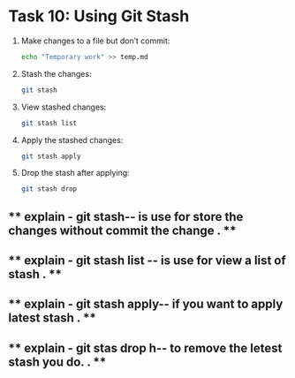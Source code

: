 # **Task 10: Using Git Stash**
1. Make changes to a file but don’t commit:  
   ```bash
   echo "Temporary work" >> temp.md
   ```
2. Stash the changes:  
   ```bash
   git stash
   ```
3. View stashed changes:  
   ```bash
   git stash list
   ```
4. Apply the stashed changes:  
   ```bash
   git stash apply
   ```
5. Drop the stash after applying:  
   ```bash
   git stash drop
   ```


 ##  ** explain - git stash-- is use for store the changes without commit the change . **   

 ##  ** explain - git stash list -- is use for view a list of stash . **

 ##  ** explain - git stash apply--  if you want to apply latest stash . **

  ##  ** explain - git stas drop h-- to remove the letest stash you do. . **